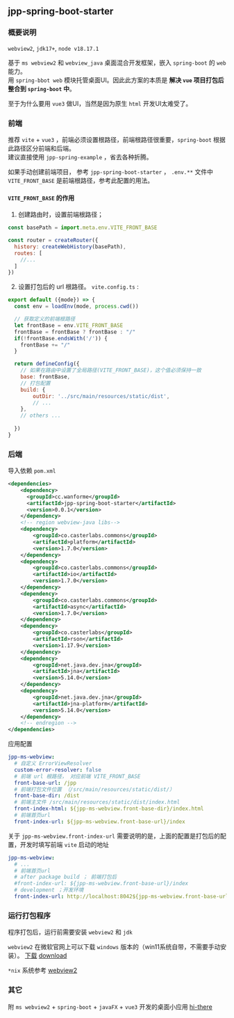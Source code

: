 ## jpp-spring-boot-starter

### 概要说明
`webview2`,  `jdk17+`,  `node v18.17.1`  

基于 `ms webview2` 和 `webview_java` 桌面混合开发框架，嵌入 `spring-boot` 的 `web` 能力。  
用 `spring-bbot web` 模块托管桌面UI。因此此方案的本质是 **解决 `vue` 项目打包后整合到 `spring-boot` 中**。  

至于为什么要用 `vue3` 做UI，当然是因为原生 `html` 开发UI太难受了。

### 前端
推荐 `vite` + `vue3` ，前端必须设置根路径，前端根路径很重要，`spring-boot` 根据此路径区分前端和后端。  
建议直接使用 `jpp-spring-example` ，省去各种折腾。  

如果手动创建前端项目， 参考 `jpp-spring-boot-starter` ， `.env.**` 文件中 `VITE_FRONT_BASE` 是前端根路径，参考此配置的用法。  
#### `VITE_FRONT_BASE` 的作用
1. 创建路由时，设置前端根路径；
``` js
const basePath = import.meta.env.VITE_FRONT_BASE

const router = createRouter({
  history: createWebHistory(basePath),
  routes: [ 
    //... 
  ]
})
```
2. 设置打包后的 url 根路径。 `vite.config.ts` :
``` js
export default ({mode}) => {
  const env = loadEnv(mode, process.cwd())

  // 获取定义的前端根路径
  let frontBase = env.VITE_FRONT_BASE
  frontBase = frontBase ? frontBase : "/" 
  if(!frontBase.endsWith('/')) {
    frontBase += "/" 
  }

  return defineConfig({
    // 如果在路由中设置了全局路径(VITE_FRONT_BASE)，这个值必须保持一致
    base: frontBase,
	// 打包配置
    build: {
        outDir: '../src/main/resources/static/dist',
		// ...
    },
	// others ...
	
  })
}
```

### 后端
导入依赖 `pom.xml`
``` xml
<dependencies>
    <dependency>
      <groupId>cc.wanforme</groupId>
      <artifactId>jpp-spring-boot-starter</artifactId>
      <version>0.0.1</version>
    </dependency>
    <!-- region webview-java libs-->
    <dependency>
        <groupId>co.casterlabs.commons</groupId>
        <artifactId>platform</artifactId>
        <version>1.7.0</version>
    </dependency>
    <dependency>
        <groupId>co.casterlabs.commons</groupId>
        <artifactId>io</artifactId>
        <version>1.7.0</version>
    </dependency>
    <dependency>
        <groupId>co.casterlabs.commons</groupId>
        <artifactId>async</artifactId>
        <version>1.7.0</version>
    </dependency>
    <dependency>
        <groupId>co.casterlabs</groupId>
        <artifactId>rson</artifactId>
        <version>1.17.9</version>
    </dependency>
    <dependency>
        <groupId>net.java.dev.jna</groupId>
        <artifactId>jna</artifactId>
        <version>5.14.0</version>
    </dependency>
    <dependency>
        <groupId>net.java.dev.jna</groupId>
        <artifactId>jna-platform</artifactId>
        <version>5.14.0</version>
    </dependency>
    <!-- endregion -->
</dependencies>
```

应用配置
``` yml
jpp-ms-webview:
  # 自定义 ErrorViewResolver
  custom-error-resolver: false
  # 前端 url 根路径， 对应前端 VITE_FRONT_BASE
  front-base-url: /jpp
  # 前端打包文件位置 （/src/main/resources/static/dist/）
  front-base-dir: /dist
  # 前端主文件 /src/main/resources/static/dist/index.html
  front-index-html: ${jpp-ms-webview.front-base-dir}/index.html
  # 前端首页url
  front-index-url: ${jpp-ms-webview.front-base-url}/index
```

关于 `jpp-ms-webview.front-index-url` 需要说明的是，上面的配置是打包后的配置，开发时填写前端 `vite` 启动的地址
``` yml
jpp-ms-webview:
  # ...
  # 前端首页url
  # after package build ； 前端打包后
  #front-index-url: ${jpp-ms-webview.front-base-url}/index
  # development ；开发环境
  front-index-url: http://localhost:8042${jpp-ms-webview.front-base-url}/index
```

### 运行打包程序
程序打包后，运行前需要安装 `webview2` 和 `jdk`  

`webview2` 在微软官网上可以下载 `windows` 版本的（win11系统自带，不需要手动安装）。 [下载](https://developer.microsoft.com/zh-cn/microsoft-edge/webview2/?form=MT00IS#download)  [download](https://developer.microsoft.com/en-us/microsoft-edge/webview2/?form=MA13LH#download)  

`*nix` 系统参考 [webview2](https://github.com/webview/webview?tab=readme-ov-file#prerequisites)


### 其它
附 `ms webview2` + `spring-boot` + `javaFX` + `vue3` 开发的桌面小应用 [hi-there](https://github.com/WanneSimon/hi-there)
